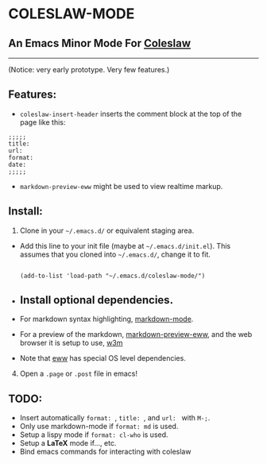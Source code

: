 COLESLAW-MODE
==========

## An Emacs Minor Mode For [Coleslaw][Coleslaw]
---
(Notice: very early prototype. Very few features.)
## Features:
* `coleslaw-insert-header` inserts the comment block at the top of the page like this:
```
;;;;;
title: 
url: 
format: 
date: 
;;;;;
```
* `markdown-preview-eww` might be used to view realtime markup.
## Install:
1. Clone in your `~/.emacs.d/` or equivalent staging area.
* Add this line to your init file (maybe at `~/.emacs.d/init.el`). This assumes that you cloned into `~/.emacs.d/`, change it to fit.

	```

	(add-to-list 'load-path "~/.emacs.d/coleslaw-mode/")

	```

* ## Install optional dependencies.

* For markdown syntax highlighting, [markdown-mode][markdown-mode]. 
* For a preview of the markdown, [markdown-preview-eww][eww], and the web browser it is setup to use, [w3m][w3m]
* Note that [eww][eww] has special OS level dependencies.
4. Open a `.page` or `.post` file in emacs!

## TODO:

* Insert automatically `format: `, `title: `, and `url: ` with `M-;`.
* Only use markdown-mode if `format: md` is used.
* Setup a lispy mode if `format: cl-who` is used.
* Setup a **LaTeX** mode if..., etc.
* Bind emacs commands for interacting with coleslaw

[Coleslaw]: https://github.com/kingcons/coleslaw
[eww]: https://github.com/niku/markdown-preview-eww
[w3m]: https://www.emacswiki.org/emacs/emacs-w3m
[markdown-mode]: https://jblevins.org/projects/markdown-mode/
